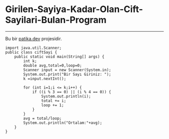 # Girilen-Sayiya-Kadar-Olan-Cift-Sayilari-Bulan-Program
---
Bu bir [patika.dev](www.patika.dev) projesidir.
```
import java.util.Scanner;
public class ciftSayi {
    public static void main(String[] args) {
        int k;
        double avg,total=0,loop=0;
        Scanner input = new Scanner(System.in);
        System.out.print("Bir Sayı Giriniz: ");
        k =input.nextInt();

        for (int i=1;i <= k;i++) {
            if ((i % 3 == 0) || (i % 4 == 0)) {
                System.out.println(i);
                total += i;
                loop += 1;
            }
        }
        avg = total/loop;
        System.out.println("Ortalam:"+avg);
    }
}

```
